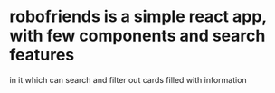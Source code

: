 # robofriends is a simple react app, with few components and search features
in it which can search and filter out cards filled with information
